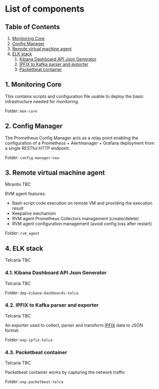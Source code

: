 # List of components

## Table of Contents

1. [Monitoring Core](#monitoring-core)
2. [Config Manager](#config-manager)
3. [Remote virtual machine agent](#rvm-agent)
4. [ELK stack](#elk-stack)
    1. [Kibana Dashboard API Json Generator](#dep-kibana-dashboards-telca)
    2. [IPFIX to Kafka parser and exporter](#exp-ipfix-telca)
    3. [Packetbeat container](#exp-packetbeat-telca)

## 1. Monitoring Core <a name="monitoring-core"></a>

This contains scripts and configuration file usable to deploy the basic infrastructure
needed for monitoring.

Folder: `mon-core`


## 2. Config Manager <a name="config-manager"></a>

The Prometheus Config Manager acts as a relay point enabling the configuration of a
Prometheus + Alertmanager + Grafana deployment from a single RESTful HTTP endpoint.

Folder: `config-manager-nxw`



## 3. Remote virtual machine agent <a name="rvm-agent"></a>
Mirantis TBC

RVM agent features:
- Bash script code execution on remote VM and providing the execution result
- Keepalive mechanism
- RVM agent Prometheus Collectors management (create/delete)
- RVM agent configuration management (avoid config loss after restart)

Folder: `rvm_agent`

## 4. ELK stack <a name="elk-stack"></a>
Telcaria TBC
### 4.1. Kibana Dashboard API Json Generator <a name="dep-kibana-dashboards-telca"></a>
Telcaria TBC

Folder: `dep-kibana-dashboards-telca`

### 4.2. IPFIX to Kafka parser and exporter <a name="exp-ipfix-telca"></a>
Telcaria TBC

An exporter used to collect, parser and transform [IPFIX](https://www.iana.org/assignments/ipfix/ipfix.xhtml) data to JSON format.

Folder: `exp-ipfix-telca`

### 4.3. Packetbeat container <a name="exp-packetbeat-telca"></a>
Telcaria TBC

Packetbeat container works by capturing the network traffic

Folder: `exp-packetbeat-telca`

